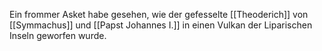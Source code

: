 Ein frommer Asket habe gesehen, wie der gefesselte [[Theoderich]] von [[Symmachus]] und [[Papst Johannes I.]] in einen Vulkan der Liparischen Inseln geworfen wurde.